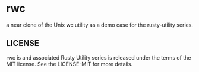 # rwc
a near clone of the Unix wc utility as a demo case for the rusty-utility series.

## LICENSE
rwc is and associated Rusty Utility series is released under the terms of the MIT license. See the LICENSE-MIT for more details.
